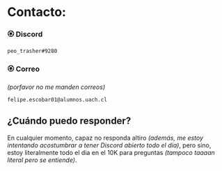 **Contacto:** 
=============

### **🏵️ Discord**

```
peo_trasher#9280
```

### **🏵️ Correo**
_(porfavor no me manden correos)_

```
felipe.escobar01@alumnos.uach.cl
```

**¿Cuándo puedo responder?**
----------------------------

En cualquier momento, capaz no responda altiro _(además, me estoy intentando acostumbrar a tener Discord abierto todo el dia)_, pero sino, estoy literalmente todo el dia en el 10K para preguntas _(tampoco taaaan literal pero se entiende)_.